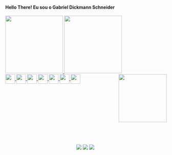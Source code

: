 #### Hello There! Eu sou o Gabriel Dickmann Schneider

<div>
  <a href="https://github.com/GabrielDickmannSchneider">
  <img height="180em" src="https://github-readme-stats.vercel.app/api?username=GabrielDickmannSchneider&show_icons=true&theme=gotham&include_all_commits=true&count_private=true"/>
  <img height="180em" src="https://github-readme-stats.vercel.app/api/top-langs/?username=GabrielDickmannSchneider&layout=compact&langs_count=168&theme=gotham"/>
</div>

<div style= "display: inline block"<br>
  <img align="center" height="30" weigth="40" src="https://cdn.jsdelivr.net/gh/devicons/devicon/icons/codepen/codepen-plain.svg"/>
  <img align="center" height="30" weigth="40" src="https://cdn.jsdelivr.net/gh/devicons/devicon/icons/csharp/csharp-original.svg" />
  <img align="center" height="30" weigth="40" src="https://cdn.jsdelivr.net/gh/devicons/devicon/icons/html5/html5-original.svg" />
  <img align="center" height="30" weigth="40" src="https://cdn.jsdelivr.net/gh/devicons/devicon/icons/css3/css3-original.svg" />
  <img align="center" height="30" weigth="40" src="https://cdn.jsdelivr.net/gh/devicons/devicon/icons/c/c-original.svg" />
  <img align="center" height="30" weigth="40" src="https://cdn.jsdelivr.net/gh/devicons/devicon/icons/javascript/javascript-original.svg" />
  <img align="center" height="30" weigth="40" src="https://cdn.jsdelivr.net/gh/devicons/devicon/icons/java/java-original.svg" />
  <img align="right" height="150" src="https://media.giphy.com/media/0xdcdXP3VWcVyGo47I/giphy.gif" />
</div>

##

<div align="center" style="padding-top: 10rem"> 
  <a href="https://www.instagram.com/gdschneider_0608/" target="_blank"><img src="https://img.shields.io/badge/-Instagram-%23E4405F?style=for-the-badge&logo=instagram&logoColor=white" target="_blank"></a>
  <a href="https://codepen.io/GDSchneider_0608" target="_blank"><img src="https://img.shields.io/badge/Codepen-000000?style=for-the-badge&logo=codepen&logoColor=white" target="_blank"></a>
  <a href="https://www.linkedin.com/in/gabriel-dickmann-schneider-3b64ab227/" target="_blank"><img src="https://img.shields.io/badge/-LinkedIn-%230077B5?style=for-the-badge&logo=linkedin&logoColor=white" target="_blank"></a> 
</div>
